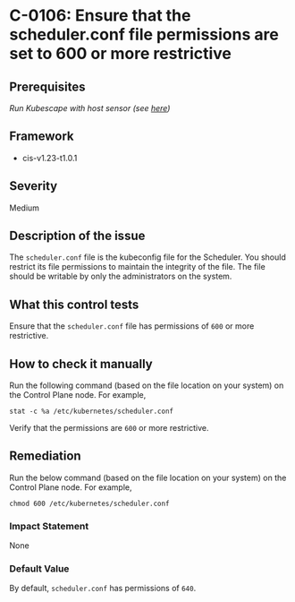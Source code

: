 # C-0106: Ensure that the scheduler.conf file permissions are set to 600 or more restrictive

## Prerequisites
 *Run Kubescape with host sensor (see [here](https://hub.armo.cloud/docs/host-sensor))*
 
## Framework
* cis-v1.23-t1.0.1
 
## Severity
Medium

## Description of the issue
The `scheduler.conf` file is the kubeconfig file for the Scheduler. You should restrict its file permissions to maintain the integrity of the file. The file should be writable by only the administrators on the system.
 
## What this control tests 
Ensure that the `scheduler.conf` file has permissions of `600` or more restrictive.
 
## How to check it manually 
Run the following command (based on the file location on your system) on the Control Plane node. For example,

 
```
stat -c %a /etc/kubernetes/scheduler.conf

```
 Verify that the permissions are `600` or more restrictive.
 
## Remediation
Run the below command (based on the file location on your system) on the Control Plane node. For example,

 
```
chmod 600 /etc/kubernetes/scheduler.conf

```
 
### Impact Statement
None
 
### Default Value
By default, `scheduler.conf` has permissions of `640`.
 
